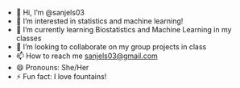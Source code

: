 - 👋 Hi, I’m @sanjels03
- 👀 I’m interested in statistics and machine learning!
- 🌱 I’m currently learning Biostatistics and Machine Learning in my classes
- 💞️ I’m looking to collaborate on my group projects in class
- 📫 How to reach me sanjels03@gmail.com
- 😄 Pronouns: She/Her
- ⚡ Fun fact: I love fountains!

<!---
sanjels03/sanjels03 is a ✨ special ✨ repository because its `README.md` (this file) appears on your GitHub profile.
You can click the Preview link to take a look at your changes.
--->
